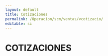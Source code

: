 ```yaml
---
layout: default
title: Cotizaciones
permalink: /Operacion/scm/ventas/vcotizacio/
editable: si
---
```


# COTIZACIONES

